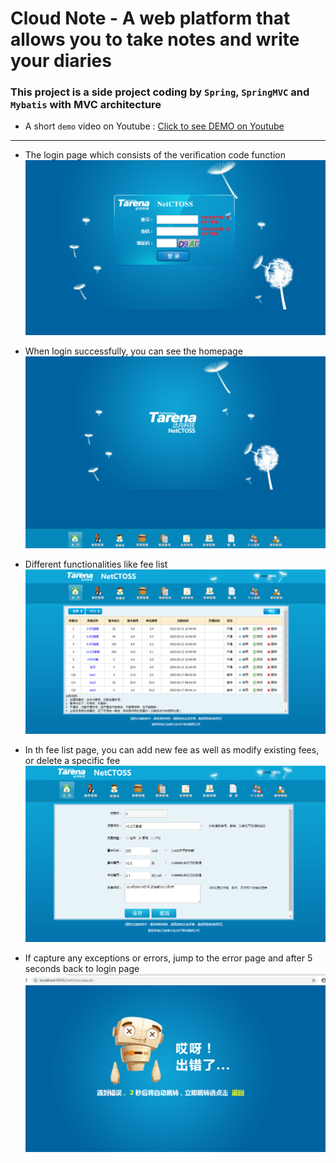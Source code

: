 Cloud Note - A web platform that allows you to take notes and write your diaries
===

### This project is a side project coding by `Spring`, `SpringMVC` and `Mybatis` with MVC architecture
* A short `demo` video on Youtube : [Click to see DEMO on Youtube](https://www.youtube.com/watch?v=Ep8QZnTCV7E)  

****
* The login page which consists of the verification code function
![](https://github.com/lywme/netctoss/raw/master/src/main/webapp/images/login.png)  

* When login successfully, you can see the homepage
![](https://github.com/lywme/netctoss/raw/master/src/main/webapp/images/homepage.png)  

* Different functionalities like fee list
![](https://github.com/lywme/netctoss/raw/master/src/main/webapp/images/feelist.png)  

* In th fee list page, you can add new fee as well as modify existing fees, or delete a specific fee
![](https://github.com/lywme/netctoss/raw/master/src/main/webapp/images/addfee.png)  

* If capture any exceptions or errors, jump to the error page and after 5 seconds back to login page
![](https://github.com/lywme/netctoss/raw/master/src/main/webapp/images/error.png)  
